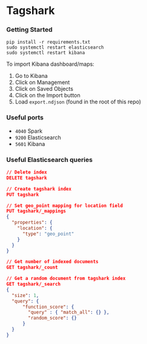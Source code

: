 # Tagshark


### Getting Started

```shell
pip install -r requirements.txt
sudo systemctl restart elasticsearch
sudo systemctl restart kibana
```

To import Kibana dashboard/maps:
1. Go to Kibana
2. Click on Management
3. Click on Saved Objects
4. Click on the Import button
5. Load ```export.ndjson``` (found in the root of this repo)

### Useful ports
- ```4040``` Spark
- ```9200``` Elasticsearch
- ```5601``` Kibana
    

### Useful Elasticsearch queries
```json
// Delete index
DELETE tagshark

// Create tagshark index
PUT tagshark

// Set geo_point mapping for location field
PUT tagshark/_mappings
{
  "properties": {
    "location": {
      "type": "geo_point"
    }
  }
}

// Get number of indexed documents
GET tagshark/_count

// Get a random document from tagshark index
GET tagshark/_search
{
  "size": 1,
  "query": {
      "function_score": {
        "query" : { "match_all": {} },
        "random_score": {}
      }
  }
}
```
